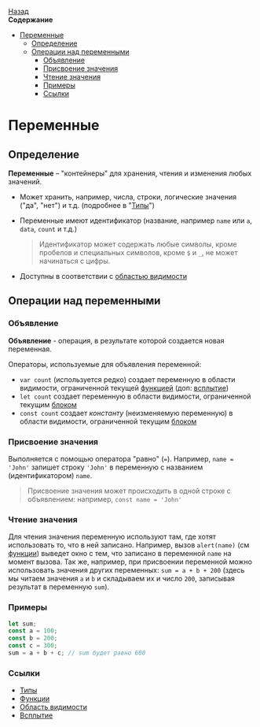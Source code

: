 <!-- START doctoc generated TOC please keep comment here to allow auto update -->
<!-- DON'T EDIT THIS SECTION, INSTEAD RE-RUN doctoc TO UPDATE -->
[Назад](README.md)<br />**Содержание**

- [Переменные](#%D0%BF%D0%B5%D1%80%D0%B5%D0%BC%D0%B5%D0%BD%D0%BD%D1%8B%D0%B5)
  - [Определение](#%D0%BE%D0%BF%D1%80%D0%B5%D0%B4%D0%B5%D0%BB%D0%B5%D0%BD%D0%B8%D0%B5)
  - [Операции над переменными](#%D0%BE%D0%BF%D0%B5%D1%80%D0%B0%D1%86%D0%B8%D0%B8-%D0%BD%D0%B0%D0%B4-%D0%BF%D0%B5%D1%80%D0%B5%D0%BC%D0%B5%D0%BD%D0%BD%D1%8B%D0%BC%D0%B8)
    - [Объявление](#%D0%BE%D0%B1%D1%8A%D1%8F%D0%B2%D0%BB%D0%B5%D0%BD%D0%B8%D0%B5)
    - [Присвоение значения](#%D0%BF%D1%80%D0%B8%D1%81%D0%B2%D0%BE%D0%B5%D0%BD%D0%B8%D0%B5-%D0%B7%D0%BD%D0%B0%D1%87%D0%B5%D0%BD%D0%B8%D1%8F)
    - [Чтение значения](#%D1%87%D1%82%D0%B5%D0%BD%D0%B8%D0%B5-%D0%B7%D0%BD%D0%B0%D1%87%D0%B5%D0%BD%D0%B8%D1%8F)
    - [Примеры](#%D0%BF%D1%80%D0%B8%D0%BC%D0%B5%D1%80%D1%8B)
    - [Ссылки](#%D1%81%D1%81%D1%8B%D0%BB%D0%BA%D0%B8)

<!-- END doctoc generated TOC please keep comment here to allow auto update -->

# Переменные

## Определение

**Переменные** – "контейнеры" для хранения, чтения и изменения любых значений. 

* Может хранить, например, числа, строки, логические значения ("да", "нет") и т.д. (подробнее в "[Типы](types.md)")

* Переменные имеют идентификатор (название, например `name` или `a`, `data`, `count` и т.д.)

  > Идентификатор может содержать любые символы, кроме пробелов и специальных символов, кроме `$` и `_`, не может начинаться с цифры.

* Доступны в соответствии с [областью видимости](scope.md)

## Операции над переменными

### Объявление

**Объявление** - операция, в результате которой создается новая переменная.

Операторы, используемые для объявления переменной:

* `var count` (используется редко) создает переменную в области видимости, ограниченной текущей [функцией](functions.md) (доп: [всплытие](hoisting.md))
* `let count` создает переменную в области видимости, ограниченной текущим [блоком](scope.md)
* `const count` создает *константу* (неизменяемую переменную) в области видимости, ограниченной текущим [блоком](scope.md)

### Присвоение значения

Выполняется с помощью оператора "равно" (`=`). Например, `name = 'John'` запишет строку `'John'` в переменную с названием (идентификатором) `name`. 

> Присвоение значения может происходить в одной строке с объявлением: например, 
> `const name = 'John'`

### Чтение значения

Для чтения значения переменную используют там, где хотят использовать то, что в ней записано. Например, вызов `alert(name)` (см [функции](functions.md)) выведет окно с тем, что записано в переменной `name` на момент вызова. Так же, например, при присвоении переменной можно использовать значения других переменных: `sum = a + b + 200` (здесь мы читаем значения `a` и `b` и складываем их и число `200`, записывая результат в переменную `sum`). 

### Примеры

```javascript
let sum;
const a = 100;
const b = 200;
const c = 300;
sum = a + b + c; // sum будет равно 600
```

### Ссылки

* [Типы](types.md)
* [Функции](functions.md)
* [Область видимости](scope.md)
* [Всплытие](hoisting.md)

